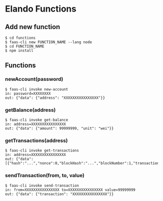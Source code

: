 # Elando Functions

## Add new function

```
$ cd functions
$ faas-cli new FUNCTION_NAME --lang node
$ cd FUNCTION_NAME
$ npm install
```

## Functions

### newAccount(password)

```
$ faas-cli invoke new-account
in: password=XXXXXXXX
out: {"data": {"address": "XXXXXXXXXXXXXXXX"}}
```

### getBalance(address)

```
$ faas-cli invoke get-balance
in: address=XXXXXXXXXXXXXXXX
out: {"data": {"amount": 99999999, "unit": "wei"}}
```


### getTransactions(address)

```
$ faas-cli invoke get-transactions
in: address=XXXXXXXXXXXXXXXX
out: {"data": [{"hash":"...","nonce":0,"blockHash":"...","blockNumber":1,"transactionIndex":0,"from":"...","to":"...","value":"...","gas":90000,"gasPrice":"1","input":"0x0"}]}
```

### sendTransaction(from, to, value)

```
$ faas-cli invoke send-transaction
in: from=XXXXXXXXXXXXXXXX to=XXXXXXXXXXXXXXXX value=99999999
out: {"data": {"transaction": "XXXXXXXXXXXXXXXX"}}
```